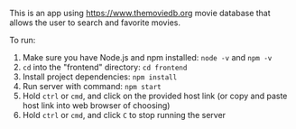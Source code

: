 This is an app using https://www.themoviedb.org movie database that allows the user to search and favorite movies.

To run:
1. Make sure you have Node.js and npm installed: `node -v` and `npm -v`
2. `cd` into the "frontend" directory: `cd frontend`
3. Install project dependencies: `npm install`
4. Run server with command: `npm start`
5. Hold `ctrl` or `cmd`, and click on the provided host link (or copy and paste host link into web browser of choosing)
6. Hold `ctrl` or `cmd`, and click `C` to stop running the server
